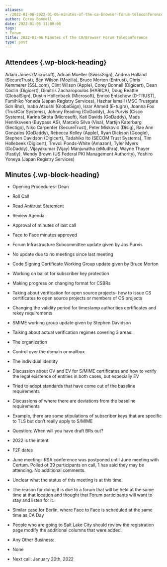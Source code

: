 ```yaml
---
aliases:
- /2022-01-06-2022-01-06-minutes-of-the-ca-browser-forum-teleconference/
author: Corey Bonnell
date: 2022-01-06 11:00:00
tags:
- Forum
title: 2022-01-06 Minutes of the CA/Browser Forum Teleconference
type: post
---
```


## Attendees {.wp-block-heading}

Adam Jones (Microsoft), Adrian Mueller (SwissSign), Andrea Holland (SecureTrust), Ben Wilson (Mozilla), Bruce Morton (Entrust), Chris Kemmerer (SSL.com), Clint Wilson (Apple), Corey Bonnell (Digicert), Dean Coclin (Digicert), Dimitris Zacharopoulos (HARICA), Doug Beattie (GlobalSign), Dustin Hollenback (Microsoft), Enrico Entschew (D-TRUST), Fumihiko Yoneda (Japan Registry Services), Hazhar Ismail (MSC Trustgate Sdn Bhd), Inaba Atsushi (GlobalSign), Israr Ahmed (E-tugra), Joanna Fox (TrustCor Systems), Johnny Reading (GoDaddy), Jos Purvis (Cisco Systems), Karina Sirota (Microsoft), Kati Davids (GoDaddy), Mads Henriksveen (Buypass AS), Marcelo Silva (Visa), Martijn Katerbarg (Sectigo), Niko Carpenter (SecureTrust), Peter Miskovic (Disig), Rae Ann Gonzales (GoDaddy), Rebecca Kelley (Apple), Ryan Dickson (Google), Stephen Davidson (Digicert), Tadahiko Ito (SECOM Trust Systems), Tim Hollebeek (Digicert), Trevoli Ponds-White (Amazon), Tyler Myers (GoDaddy), Vijayakumar (Vijay) Manjunatha (eMudhra), Wayne Thayer (Fastly), Wendy Brown (US Federal PKI Management Authority), Yoshiro Yoneya (Japan Registry Services)

## Minutes {.wp-block-heading}

- Opening Procedures- Dean

- Roll Call

- Read Antitrust Statement

- Review Agenda

- Approval of minutes of last call

- Face to Face minutes approved

- Forum Infrastructure Subcommittee update given by Jos Purvis

- No update due to no meetings since last meeting

- Code Signing Certificate Working Group update given by Bruce Morton

- Working on ballot for subscriber key protection

- Making progress on changing format for CSBRs

- Taking about verification for open source projects- how to issue CS certificates to open source projects or members of OS projects

- Changing the validity period for timestamp authorities certificates and rekey requirements

- SMIME working group update given by Stephen Davidson

- Talking about actual verification regimes covering 3 areas:

- The organization

- Control over the domain or mailbox

- The individual identity

- Discussion about OV and EV for S/MIME certificates and how to verify the legal existence of entities in both cases, but especially EV

- Tried to adopt standards that have come out of the baseline requirements

- Discussions of where there are deviations from the baseline requirements

- Example, there are some stipulations of subscriber keys that are specific to TLS but don’t really apply to S/MIME

- Question: When will you have draft BRs out?

- 2022 is the intent

- F2F dates

- June meeting- RSA conference was postponed until June meeting with Certum. Polled of 39 participants on call, 1 has said they may be attending. No additional comments.

- Unclear what the status of this meeting is at this time.

- The reason for doing it is due to a forum that will be held at the same time at that location and thought that Forum participants will want to stay and listen for it.

- Similar case for Berlin, where Face to Face is scheduled at the same time as CA Day

- People who are going to Salt Lake City should review the registration page modify the additional columns that were added.

- Any Other Business:

- None

- Next call: January 20th, 2022